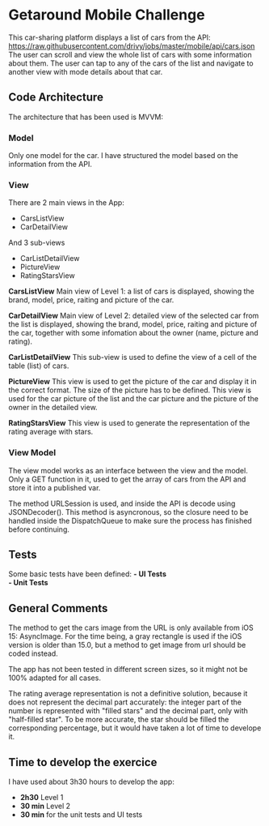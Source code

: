 # Getaround Mobile Challenge
This car-sharing platform displays a list of cars from the API: https://raw.githubusercontent.com/drivy/jobs/master/mobile/api/cars.json
The user can scroll and view the whole list of cars with some information about them. The user can tap to any of the cars of the list and navigate to another view with mode details about that car.


## Code Architecture
The architecture that has been used is MVVM:

### Model
Only one model for the car. I have structured the model based on the information from the API.


### View
There are 2 main views in the App:
- CarsListView
- CarDetailView

And 3 sub-views
- CarListDetailView
- PictureView
- RatingStarsView

**CarsListView**
Main view of Level 1: a list of cars is displayed, showing the brand, model, price, raiting and picture of the car.

**CarDetailView**
Main view of Level 2: detailed view of the selected car from the list is displayed, showing the brand, model, price, raiting and picture of the car, together with some infomation about the owner (name, picture and rating).

**CarListDetailView**
This sub-view is used to define the view of a cell of the table (list) of cars.

**PictureView**
This view is used to get the picture of the car and display it in the correct format. The size of the picture has to be defined. This view is used for the car picture of the list and the car picture and the picture of the owner in the detailed view.

**RatingStarsView**
This view is used to generate the representation of the rating average with stars.


### View Model
The view model works as an interface between the view and the model. Only a GET function in it, used to get the array of cars from the API and store it into a published var. 

The method URLSession is used, and inside the API is decode using JSONDecoder(). This method is asyncronous, so the closure need to be handled inside the DispatchQueue to make sure the process has finished before continuing. 



## Tests
Some basic tests have been defined:
**- UI Tests**  
**- Unit Tests**



## General Comments
The method to get the cars image from the URL is only available from iOS 15: AsyncImage. For the time being, a gray rectangle is used if the iOS version is older than 15.0, but a method to get image from url should be coded instead.

The app has not been tested in different screen sizes, so it might not be 100% adapted for all cases.

The rating average representation is not a definitive solution, because it does not represent the decimal part accurately: the integer part of the number is represented with "filled stars" and the decimal part, only with "half-filled star". To be more accurate, the star should be filled the corresponding percentage, but it would have taken a lot of time to develope it.



## Time to develop the exercice
I have used about 3h30 hours to develop the app:

- **2h30** Level 1
- **30 min** Level 2
- **30 min** for the unit tests and UI tests
